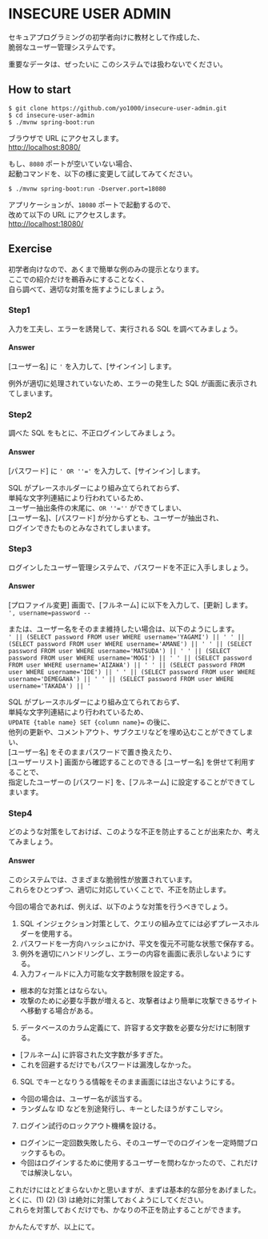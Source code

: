 # INSECURE USER ADMIN
セキュアプログラミングの初学者向けに教材として作成した、  
脆弱なユーザー管理システムです。

重要なデータは、ぜったいに このシステムでは扱わないでください。


## How to start

```
$ git clone https://github.com/yo1000/insecure-user-admin.git
$ cd insecure-user-admin
$ ./mvnw spring-boot:run
```

ブラウザで URL にアクセスします。  
[http://localhost:8080/](http://localhost:8080/)

もし、`8080` ポートが空いていない場合、  
起動コマンドを、以下の様に変更して試してみてください。

```
$ ./mvnw spring-boot:run -Dserver.port=18080
```

アプリケーションが、`18080` ポートで起動するので、  
改めて以下の URL にアクセスします。  
[http://localhost:18080/](http://localhost:18080/)

## Exercise
初学者向けなので、あくまで簡単な例のみの提示となります。  
ここでの紹介だけを鵜呑みにすることなく、  
自ら調べて、適切な対策を施すようにしましょう。

### Step1
入力を工夫し、エラーを誘発して、実行される SQL を調べてみましょう。

#### Answer
[ユーザー名] に `'` を入力して、[サインイン] します。

例外が適切に処理されていないため、エラーの発生した SQL が画面に表示されてしまいます。

### Step2
調べた SQL をもとに、不正ログインしてみましょう。

#### Answer
[パスワード] に `' OR ''='` を入力して、[サインイン] します。

SQL がプレースホルダーにより組み立てられておらず、  
単純な文字列連結により行われているため、  
ユーザー抽出条件の末尾に、`OR ''=''` ができてしまい、  
[ユーザー名]、[パスワード] が分からずとも、ユーザーが抽出され、  
ログインできたものとみなされてしまいます。

### Step3
ログインしたユーザー管理システムで、パスワードを不正に入手しましょう。

#### Answer
[プロファイル変更] 画面で、[フルネーム] に以下を入力して、[更新] します。  
`', username=password --`

または、ユーザー名をそのまま維持したい場合は、以下のようにします。  
`' || (SELECT password FROM user WHERE username='YAGAMI') || ' ' || (SELECT password FROM user WHERE username='AMANE') || ' ' || (SELECT password FROM user WHERE username='MATSUDA') || ' ' || (SELECT password FROM user WHERE username='MOGI') || ' ' || (SELECT password FROM user WHERE username='AIZAWA') || ' ' || (SELECT password FROM user WHERE username='IDE') || ' ' || (SELECT password FROM user WHERE username='DEMEGAWA') || ' ' || (SELECT password FROM user WHERE username='TAKADA') || '`

SQL がプレースホルダーにより組み立てられておらず、  
単純な文字列連結により行われているため、  
`UPDATE {table name} SET {column name}=` の後に、  
他列の更新や、コメントアウト、サブクエリなどを埋め込むことができてしまい、  
[ユーザー名] をそのままパスワードで置き換えたり、  
[ユーザーリスト] 画面から確認することのできる [ユーザー名] を併せて利用することで、  
指定したユーザーの [パスワード] を、[フルネーム] に設定することができてしまいます。

### Step4
どのような対策をしておけば、このような不正を防止することが出来たか、考えてみましょう。

#### Answer
このシステムでは、さまざまな脆弱性が放置されています。  
これらをひとつずつ、適切に対応していくことで、不正を防止します。

今回の場合であれば、例えば、以下のような対策を行うべきでしょう。  

1. SQL インジェクション対策として、クエリの組み立てには必ずプレースホルダーを使用する。
2. パスワードを一方向ハッシュにかけ、平文を復元不可能な状態で保存する。
3. 例外を適切にハンドリングし、エラーの内容を画面に表示しないようにする。
4. 入力フィールドに入力可能な文字数制限を設定する。
  - 根本的な対策とはならない。
  - 攻撃のために必要な手数が増えると、攻撃者はより簡単に攻撃できるサイトへ移動する場合がある。
5. データベースのカラム定義にて、許容する文字数を必要な分だけに制限する。
  - [フルネーム] に許容された文字数が多すぎた。
  - これを回避するだけでもパスワードは漏洩しなかった。
6. SQL でキーとなりうる情報をそのまま画面には出さないようにする。
  - 今回の場合は、ユーザー名が該当する。
  - ランダムな ID などを別途発行し、キーとしたほうがすこしマシ。
7. ログイン試行のロックアウト機構を設ける。
  - ログインに一定回数失敗したら、そのユーザーでのログインを一定時間ブロックするもの。
  - 今回はログインするために使用するユーザーを問わなかったので、これだけでは解決しない。

これだけにはとどまらないかと思いますが、まずは基本的な部分をあげました。  
とくに、(1) (2) (3) は絶対に対策しておくようにしてください。  
これらを対策しておくだけでも、かなりの不正を防止することができます。

かんたんですが、以上にて。

